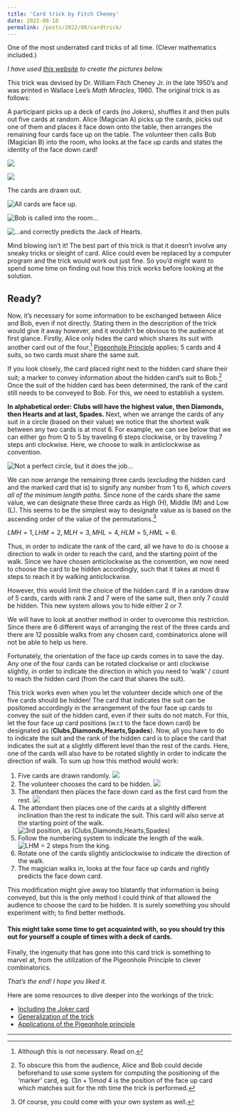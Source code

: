 ```yaml
---
title: 'Card trick by Fitch Cheney'
date: 2022-08-18
permalink: /posts/2022/08/cardtrick/
---
```


One of the most underrated card tricks of all time. (Clever mathematics included.) 
<!--more-->

_I have used [this website](https://deck.of.cards/old/) to create the pictures below._

This trick was devised by Dr. William Fitch Cheney Jr. in the late 1950’s and was printed in Wallace Lee’s _Math Miracles_, 1960. The original trick is as follows:

A participant picks up a deck of cards (no Jokers), shuffles it and then pulls out five cards at random. Alice (Magician A) picks up the cards, picks out one of them and places it face down onto the table, then arranges the remaining four cards face up on the table. The volunteer then calls Bob (Magician B) into the room, who looks at the face up cards and states the identity of the face down card!


<img src = "https://github.com/ArnavMetrani/arnavmetrani.github.io/blob/master/images/Posts_Data/Card_Trick/card1.png">

![](https://github.com/ArnavMetrani/arnavmetrani.github.io/blob/master/images/Posts_Data/Card_Trick/card1.png)
  <figcaption>The cards are drawn out.</figcaption>



![All cards are face up.](https://raw.githubusercontent.com/ArnavMetrani/arnavmetrani.github.io/blob/master/_data/Posts_Data/Card_Trick/card2.png)

![Bob is called into the room…](https://raw.githubusercontent.com/ArnavMetrani/arnavmetrani.github.io/blob/master/_data/Posts_Data/Card_Trick/card3.png)

![…and correctly predicts the Jack of Hearts.](https://raw.githubusercontent.com/ArnavMetrani/arnavmetrani.github.io/blob/master/_data/Posts_Data/Card_Trick/card4.png)

Mind blowing isn’t it! The best part of this trick is that it doesn’t involve any sneaky tricks or sleight of card. Alice could even be replaced by a computer program and the trick would work out just fine.
So you’d might want to spend some time on finding out how this trick works before looking at the solution.

## Ready?

Now, it’s necessary for some information to be exchanged between Alice and Bob, even if not directly. Stating them in the description of the trick would give it away however, and it wouldn’t be obvious to the audience at first glance. Firstly, Alice only hides the card which shares its suit with another card out of the four.[^1]
[Pigeonhole Principle](https://en.wikipedia.org/wiki/Pigeonhole_principle) applies; 5 cards and 4 suits, so two cards must share the same suit.

If you look closely, the card placed right next to the hidden card share their suit; a marker to convey information about the hidden card’s suit to Bob.[^2]
Once the suit of the hidden card has been determined, the rank of the card still needs to be conveyed to Bob. 
For this, we need to establish a system. 

**In alphabetical order: Clubs will have the highest value, then Diamonds, then Hearts and at last, Spades.**
Next, when we arrange the cards of any suit in a circle (based on their value) we notice that the shortest walk between any two cards is at most 6. For example, we can see below that we can either go from Q to 5 by traveling 6 steps clockwise, or by traveling 7 steps anti clockwise. Here, we choose to walk in anticlockwise as convention. 

![Not a perfect circle, but it does the job…](https://raw.githubusercontent.com/ArnavMetrani/arnavmetrani.github.io/blob/master/_data/Posts_Data/Card_Trick/card5.png)

We can now arrange the remaining three cards (excluding the hidden card and the marked card that is) to signify any number from 1 to 6, _which covers all of the minimum length paths._ Since none of the cards share the same value, we can designate these three cards as High (H), Middle (M) and Low (L). This seems to be the simplest way to designate value as is based on the ascending order of the value of the permutations.[^3]

$LMH = 1 , LHM = 2, MLH = 3, MHL = 4, HLM = 5, HML = 6.$

Thus, in order to indicate the rank of the card, all we have to do is choose a direction to walk in order to reach the card, and the starting point of the walk. Since we have chosen anticlockwise as the convention, we now need to choose the card to be hidden accordingly, such that it takes at most 6 steps to reach it by walking anticlockwise.

However, this would limit the choice of the hidden card. If in a random draw of 5 cards, cards with rank 2 and 7 were of the same suit, then only 7 could be hidden. This new system allows you to hide either 2 or 7.

We will have to look at another method in order to overcome this restriction. Since there are 6 different ways of arranging the rest of the three cards and there are 12 possible walks from any chosen card, combinatorics alone will not be able to help us here. 

Fortunately, the orientation of the face up cards comes in to save the day.
Any one of the four cards can be rotated clockwise or anti clockwise slightly, in order to indicate the direction in which you need to ‘walk’ / count to reach the hidden card (from the card that shares the suit).

This trick works even when you let the volunteer decide which one of the five cards should be hidden!
The card that indicates the suit can be positoned accordingly in the arrangement of the four face up cards to convey the suit of the hidden card, even if their suits do not match.
For this, let the four face up card positions (w.r.t to the face down card) be designated as (**Clubs,Diamonds,Hearts,Spades**). Now, all you have to do to indicate the suit and the rank of the hidden card is to place the card that indicates the suit at a slightly different level than the rest of the cards. Here, one of the cards will also have to be rotated slightly in order to indicate the direction of walk.
To sum up how this method would work:

1. Five cards are drawn randomly.
![](https://raw.githubusercontent.com/ArnavMetrani/arnavmetrani.github.io/blob/master/_data/Posts_Data/Card_Trick/card6.png)
2. The volunteer chooses the card to be hidden. ![](https://raw.githubusercontent.com/ArnavMetrani/arnavmetrani.github.io/blob/master/_data/Posts_Data/Card_Trick/card7.png)
3. The attendant then places the face down card as the first card from the rest.
![](https://raw.githubusercontent.com/ArnavMetrani/arnavmetrani.github.io/blob/master/_data/Posts_Data/Card_Trick/card8.png)
4. The attendant then places one of the cards at a slightly different inclination than the rest to indicate the suit. This card will also serve at the starting point of the walk.
![3rd position, as (Clubs,Diamonds,Hearts,Spades)](https://raw.githubusercontent.com/ArnavMetrani/arnavmetrani.github.io/blob/master/_data/Posts_Data/Card_Trick/card9.png)
5. Follow the numbering system to indicate the length of the walk. 
![LHM = 2 steps from the king.](https://raw.githubusercontent.com/ArnavMetrani/arnavmetrani.github.io/blob/master/_data/Posts_Data/Card_Trick/card10.png)
6. Rotate one of the cards slightly anticlockwise to indicate the direction of the walk.
7. The magician walks in, looks at the four face up cards and rightly predicts the face down card.

This modification might give away too blatantly that information is being conveyed, but this is the only method I could think of that allowed the audience to choose the card to be hidden. It is surely something you should experiment with; to find better methods.

#### This might take some time to get acquainted with, so you should try this out for yourself a couple of times with a deck of cards. 

Finally, the ingenuity that has gone into this card trick is something to marvel at, from the utilization of the Pigeonhole Principle to clever combinatorics.

_That’s the end! I hope you liked it._

Here are some resources to dive deeper into the workings of the trick:

- [Including the Joker card](https://puzzling.stackexchange.com/questions/10004/the-fitch-cheney-card-trick-extended)
- [Generalization of the trick](https://mathoverflow.net/questions/20667/generalization-of-finch-cheneys-5-card-trick)
- [Applications of the Pigeonhole principle](https://www.youtube.com/watch?v=TCZ3YwbcDaw)





[^1]: Although this is not necessary. Read on.
[^2]: To obscure this from the audience, Alice and Bob could decide beforehand to use some system for computing the positioning of the ‘marker’ card, eg. $(3n + 1) mod \ 4$ is the position of the face up card which matches suit for the nth time the trick is performed.
[^3]: Of course, you could come with your own system as well.

------
